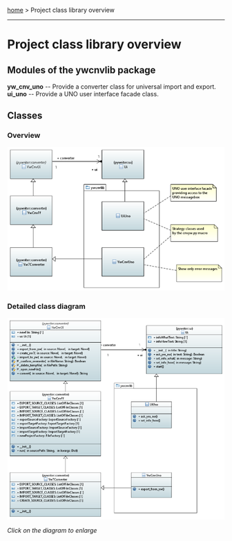 [home](../index) > Project class library overview

---

# Project class library overview

## Modules of the ywcnvlib package

**yw_cnv_uno** -- Provide a converter class for universal import and export. 
**ui_uno** -- Provide a UNO user interface facade class.

## Classes

### Overview

![ywcnvlib package class diagram](img/ywcnvlib_package_class_diagram.png)

### Detailed class diagram

[![ywcnvlib package detailed class diagram](img/ywcnvlib_package_detailed_class_diagram.png)](img/ywcnvlib_package_detailed_class_diagram.png)

*Click on the diagram to enlarge*


